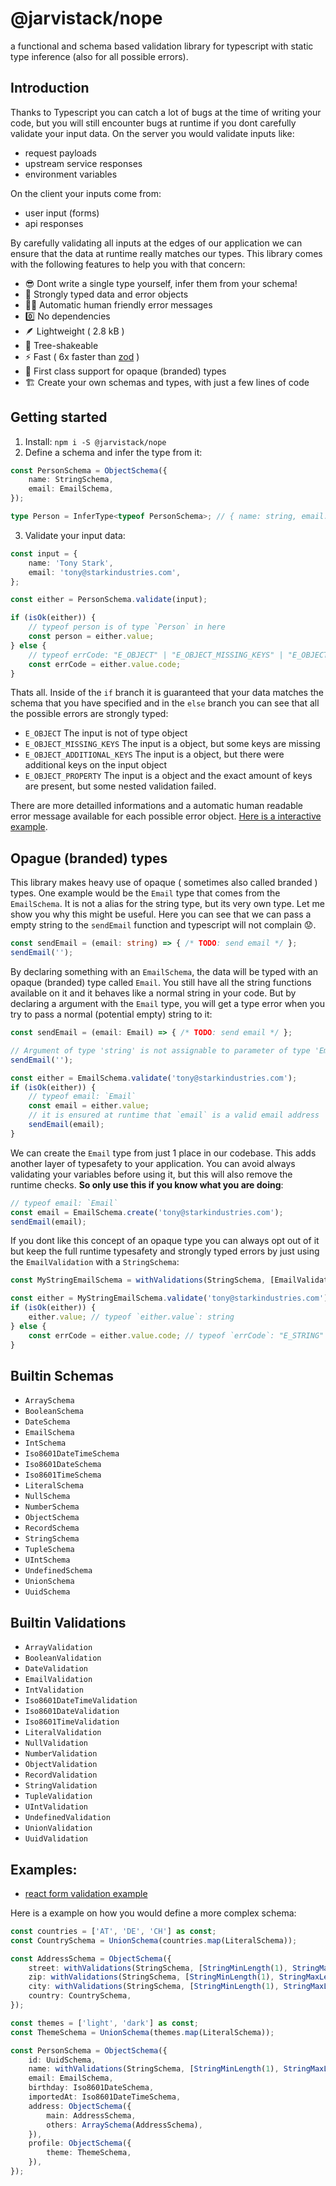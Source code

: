 # @jarvistack/nope
a functional and schema based validation library for typescript with static type inference (also for all possible errors).


## Introduction

Thanks to Typescript you can catch a lot of bugs at the time of writing your code, but you will still encounter bugs at runtime if you dont carefully validate your input data. On the server you would validate inputs like:

- request payloads
- upstream service responses
- environment variables

On the client your inputs come from:

- user input (forms)
- api responses

By carefully validating all inputs at the edges of our application we can ensure that the data at runtime really matches our types. This library comes with the following features to help you with that concern:

- 😎 Dont write a single type yourself, infer them from your schema!
- 💪 Strongly typed data and error objects
- 🤷‍♂️ Automatic human friendly error messages
- 0️⃣ No dependencies
- 🪶 Lightweight ( 2.8 kB )
- 🌴 Tree-shakeable
- ⚡ Fast ( 6x faster than [zod](https://zod.dev/) )
- 🧷 First class support for opaque (branded) types
- 🏗️ Create your own schemas and types, with just a few lines of code

## Getting started

1. Install: `npm i -S @jarvistack/nope`
2. Define a schema and infer the type from it:

```ts
const PersonSchema = ObjectSchema({
    name: StringSchema,
    email: EmailSchema,
});

type Person = InferType<typeof PersonSchema>; // { name: string, email: Email }
```

3. Validate your input data:

```ts
const input = {
    name: 'Tony Stark',
    email: 'tony@starkindustries.com',
};

const either = PersonSchema.validate(input);

if (isOk(either)) {
    // typeof person is of type `Person` in here
    const person = either.value;
} else {
    // typeof errCode: "E_OBJECT" | "E_OBJECT_MISSING_KEYS" | "E_OBJECT_ADDITIONAL_KEYS" | "E_OBJECT_PROPERTY"
    const errCode = either.value.code;
}
```

Thats all. Inside of the `if` branch it is guaranteed that your data matches the schema that you have specified and in the `else` branch you can see that all the possible errors are strongly typed:

- `E_OBJECT` The input is not of type object
- `E_OBJECT_MISSING_KEYS` The input is a object, but some keys are missing
- `E_OBJECT_ADDITIONAL_KEYS` The input is a object, but there were additional keys on the input object
- `E_OBJECT_PROPERTY` The input is a object and the exact amount of keys are present, but some nested validation failed.

There are more detailled informations and a automatic human readable error message available for each possible error object. [Here is a interactive example](https://stackblitz.com/edit/typescript-xfxd8x?file=index.ts).

## Opague (branded) types

This library makes heavy use of opaque ( sometimes also called branded ) types. One example would be the `Email` type that comes from the `EmailSchema`. It is not a alias for the string type, but its very own type. Let me show you why this might be useful. Here you can see that we can pass a empty string to the `sendEmail` function and typescript will not complain 😟.

```ts
const sendEmail = (email: string) => { /* TODO: send email */ };
sendEmail('');
```

By declaring something with an `EmailSchema`, the data will be typed with an opaque (branded) type called `Email`. You still have all the string functions available on it and it behaves like a normal string in your code. But by declaring a argument with the `Email` type, you will get a type error when you try to pass a normal (potential empty) string to it:

```ts
const sendEmail = (email: Email) => { /* TODO: send email */ };

// Argument of type 'string' is not assignable to parameter of type 'Email'.
sendEmail('');

const either = EmailSchema.validate('tony@starkindustries.com');
if (isOk(either)) {
    // typeof email: `Email`
    const email = either.value;
    // it is ensured at runtime that `email` is a valid email address
    sendEmail(email);
}
```

We can create the `Email` type from just 1 place in our codebase. This adds another layer of typesafety to your application. You can avoid always validating your variables before using it, but this will also remove the runtime checks. **So only use this if you know what you are doing**:

```ts
// typeof email: `Email`
const email = EmailSchema.create('tony@starkindustries.com');
sendEmail(email);
```

If you dont like this concept of an opaque type you can always opt out of it but keep the full runtime typesafety and strongly typed errors by just using the `EmailValidation` with a `StringSchema`:

```ts
const MyStringEmailSchema = withValidations(StringSchema, [EmailValidation]);

const either = MyStringEmailSchema.validate('tony@starkindustries.com');
if (isOk(either)) {
    either.value; // typeof `either.value`: string
} else {
    const errCode = either.value.code; // typeof `errCode`: "E_STRING" | "E_EMAIL"
}
```

## Builtin Schemas

- `ArraySchema`
- `BooleanSchema`
- `DateSchema`
- `EmailSchema`
- `IntSchema`
- `Iso8601DateTimeSchema`
- `Iso8601DateSchema`
- `Iso8601TimeSchema`
- `LiteralSchema`
- `NullSchema`
- `NumberSchema`
- `ObjectSchema`
- `RecordSchema`
- `StringSchema`
- `TupleSchema`
- `UIntSchema`
- `UndefinedSchema`
- `UnionSchema`
- `UuidSchema`

## Builtin Validations

- `ArrayValidation`
- `BooleanValidation`
- `DateValidation`
- `EmailValidation`
- `IntValidation`
- `Iso8601DateTimeValidation`
- `Iso8601DateValidation`
- `Iso8601TimeValidation`
- `LiteralValidation`
- `NullValidation`
- `NumberValidation`
- `ObjectValidation`
- `RecordValidation`
- `StringValidation`
- `TupleValidation`
- `UIntValidation`
- `UndefinedValidation`
- `UnionValidation`
- `UuidValidation`

## Examples:

- [react form validation example](https://stackblitz.com/edit/vitejs-vite-znoci4?file=src/App.tsx)

Here is a example on how you would define a more complex schema:

```ts
const countries = ['AT', 'DE', 'CH'] as const;
const CountrySchema = UnionSchema(countries.map(LiteralSchema));

const AddressSchema = ObjectSchema({
    street: withValidations(StringSchema, [StringMinLength(1), StringMaxLength(255)]),
    zip: withValidations(StringSchema, [StringMinLength(1), StringMaxLength(255)]),
    city: withValidations(StringSchema, [StringMinLength(1), StringMaxLength(255)]),
    country: CountrySchema,
});

const themes = ['light', 'dark'] as const;
const ThemeSchema = UnionSchema(themes.map(LiteralSchema));

const PersonSchema = ObjectSchema({
    id: UuidSchema,
    name: withValidations(StringSchema, [StringMinLength(1), StringMaxLength(255)]),
    email: EmailSchema,
    birthday: Iso8601DateSchema,
    importedAt: Iso8601DateTimeSchema,
    address: ObjectSchema({
        main: AddressSchema,
        others: ArraySchema(AddressSchema),
    }),
    profile: ObjectSchema({
        theme: ThemeSchema,
    }),
});
```